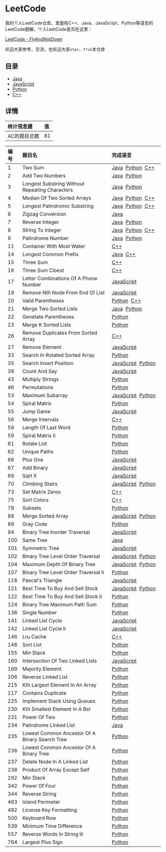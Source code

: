 # LeetCode
我的个人LeetCode仓库，里面有C++、Java、JavaScript、Python等语言的LeetCode题解，个人LeetCode首页在这里：

[LeetCode - FlyAndNotDown](https://leetcode-cn.com/flyandnotdown/)

欢迎大家参考、交流，也欢迎大家`star`、`f*ck`本仓库

## 目录
* [Java](./Java)
* [JavaScript](./JavaScript)
* [Python](./Python)
* [C++](./C++)

## 详情
| 统计信息键 | 值 |
| :- | :- |
| AC的题目总数 | 81 |

| 编号 | 题目名 | 完成语言 |
| :- | :- | :- |
| 1 | Two Sum | [Java](./Java/1-two-sum.java)&nbsp;&nbsp;[Python](./Python/1-two-sum.py)&nbsp;&nbsp;[C++](./C++/1-two-sum.cpp)&nbsp;&nbsp;|
| 2 | Add Two Numbers | [Java](./Java/2-add-two-numbers.java)&nbsp;&nbsp;[Python](./Python/2-add-two-numbers.py)&nbsp;&nbsp;|
| 3 | Longest Substring Without Repeating Characters | [Java](./Java/3-longest-substring-without-repeating-characters.java)&nbsp;&nbsp;[Python](./Python/3-longest-substring-without-repeating-characters.py)&nbsp;&nbsp;|
| 4 | Median Of Two Sorted Arrays | [Java](./Java/4-median-of-two-sorted-arrays.java)&nbsp;&nbsp;[Python](./Python/4-median-of-two-sorted-arrays.py)&nbsp;&nbsp;[C++](./C++/4-median-of-two-sorted-arrays.cpp)&nbsp;&nbsp;|
| 5 | Longest Palindromic Substring | [Java](./Java/5-longest-palindromic-substring.java)&nbsp;&nbsp;[Python](./Python/5-longest-palindromic-substring.py)&nbsp;&nbsp;[C++](./C++/5-longest-palindromic-substring.cpp)&nbsp;&nbsp;|
| 6 | Zigzag Conversion | [Java](./Java/6-zigzag-conversion.java)&nbsp;&nbsp;|
| 7 | Reverse Integer | [Java](./Java/7-reverse-integer.java)&nbsp;&nbsp;[Python](./Python/7-reverse-integer.py)&nbsp;&nbsp;|
| 8 | String To Integer | [Java](./Java/8-string-to-integer.java)&nbsp;&nbsp;[Python](./Python/8-string-to-integer.py)&nbsp;&nbsp;[C++](./C++/8-string-to-integer.cpp)&nbsp;&nbsp;|
| 9 | Palindrome Number | [Java](./Java/9-palindrome-number.java)&nbsp;&nbsp;[Python](./Python/9-palindrome-number.py)&nbsp;&nbsp;|
| 11 | Container With Most Water | [C++](./C++/11-container-with-most-water.cpp)&nbsp;&nbsp;|
| 14 | Longest Common Prefix | [Java](./Java/14-longest-common-prefix.java)&nbsp;&nbsp;[C++](./C++/14-longest-common-prefix.cpp)&nbsp;&nbsp;|
| 15 | Three Sum | [C++](./C++/15-three-sum.cpp)&nbsp;&nbsp;|
| 16 | Three Sum Cloest | [C++](./C++/16-three-sum-cloest.cpp)&nbsp;&nbsp;|
| 17 | Letter Combinations Of A Phone Number | [JavaScript](./JavaScript/17-letter-combinations-of-a-phone-number.js)&nbsp;&nbsp;|
| 19 | Remove Nth Node From End Of List | [JavaScript](./JavaScript/19-remove-nth-node-from-end-of-list.js)&nbsp;&nbsp;|
| 20 | Valid Parentheses | [Python](./Python/20-valid-parentheses.py)&nbsp;&nbsp;[C++](./C++/20-valid-parentheses.cpp)&nbsp;&nbsp;|
| 21 | Merge Two Sorted Lists | [Java](./Java/21-merge-two-sorted-lists.java)&nbsp;&nbsp;[Python](./Python/21-merge-two-sorted-lists.py)&nbsp;&nbsp;|
| 22 | Genetate Parentheses | [Python](./Python/22-genetate-parentheses.py)&nbsp;&nbsp;|
| 23 | Merge K Sorted Lists | [Python](./Python/23-merge-k-sorted-lists.py)&nbsp;&nbsp;|
| 26 | Remove Duplicates From Sorted Array | [C++](./C++/26-remove-duplicates-from-sorted-array.cpp)&nbsp;&nbsp;|
| 27 | Remove Element | [JavaScript](./JavaScript/27-remove-element.js)&nbsp;&nbsp;|
| 33 | Search In Rotated Sorted Array | [Python](./Python/33-search-in-rotated-sorted-array.py)&nbsp;&nbsp;|
| 35 | Search Insert Position | [JavaScript](./JavaScript/35-search-insert-position.js)&nbsp;&nbsp;[Python](./Python/35-search-insert-position.py)&nbsp;&nbsp;|
| 38 | Count And Say | [JavaScript](./JavaScript/38-count-and-say.js)&nbsp;&nbsp;|
| 43 | Multiply Strings | [Python](./Python/43-multiply-strings.py)&nbsp;&nbsp;|
| 46 | Permutations | [Python](./Python/46-permutations.py)&nbsp;&nbsp;|
| 53 | Maximum Subarray | [JavaScript](./JavaScript/53-maximum-subarray.js)&nbsp;&nbsp;[Python](./Python/53-maximum-subarray.py)&nbsp;&nbsp;|
| 54 | Spiral Matrix | [Python](./Python/54-spiral-matrix.py)&nbsp;&nbsp;|
| 55 | Jump Game | [JavaScript](./JavaScript/55-jump-game.js)&nbsp;&nbsp;|
| 56 | Merge Intervals | [C++](./C++/56-merge-intervals.cpp)&nbsp;&nbsp;|
| 58 | Length Of Last Word | [Python](./Python/58-length-of-last-word.py)&nbsp;&nbsp;|
| 59 | Spiral Matrix Ii | [Python](./Python/59-spiral-matrix-ii.py)&nbsp;&nbsp;|
| 61 | Rotate List | [Python](./Python/61-rotate-list.py)&nbsp;&nbsp;|
| 62 | Unique Paths | [Python](./Python/62-unique-paths.py)&nbsp;&nbsp;|
| 66 | Plus One | [JavaScript](./JavaScript/66-plus-one.js)&nbsp;&nbsp;|
| 67 | Add Binary | [JavaScript](./JavaScript/67-add-binary.js)&nbsp;&nbsp;|
| 69 | Sqrt X | [JavaScript](./JavaScript/69-sqrt-x.js)&nbsp;&nbsp;|
| 70 | Climbing Stairs | [JavaScript](./JavaScript/70-climbing-stairs.js)&nbsp;&nbsp;[Python](./Python/70-climbing-stairs.py)&nbsp;&nbsp;|
| 73 | Set Matrix Zeros | [C++](./C++/73-set-matrix-zeros.cpp)&nbsp;&nbsp;|
| 75 | Sort Colors | [C++](./C++/75-sort-colors.cpp)&nbsp;&nbsp;|
| 78 | Subsets | [Python](./Python/78-subsets.py)&nbsp;&nbsp;|
| 88 | Merge Sorted Array | [JavaScript](./JavaScript/88-merge-sorted-array.js)&nbsp;&nbsp;[Python](./Python/88-merge-sorted-array.py)&nbsp;&nbsp;|
| 89 | Gray Code | [Python](./Python/89-gray-code.py)&nbsp;&nbsp;|
| 94 | Binary Tree Inorder Traversal | [JavaScript](./JavaScript/94-binary-tree-inorder-traversal.js)&nbsp;&nbsp;|
| 100 | Same Tree | [Java](./Java/100-same-tree.java)&nbsp;&nbsp;|
| 101 | Symmetric Tree | [JavaScript](./JavaScript/101-symmetric-tree.js)&nbsp;&nbsp;|
| 102 | Binary Tree Level Order Traversal | [JavaScript](./JavaScript/102-binary-tree-level-order-traversal.js)&nbsp;&nbsp;[Python](./Python/102-binary-tree-level-order-traversal.py)&nbsp;&nbsp;|
| 104 | Maximum Depth Of Binary Tree | [JavaScript](./JavaScript/104-maximum-depth-of-binary-tree.js)&nbsp;&nbsp;[Python](./Python/104-maximum-depth-of-binary-tree.py)&nbsp;&nbsp;|
| 107 | Binary Tree Level Order Traversal Ii | [Python](./Python/107-binary-tree-level-order-traversal-ii.py)&nbsp;&nbsp;|
| 118 | Pascal's Triangle | [JavaScript](./JavaScript/118-pascal's-triangle.js)&nbsp;&nbsp;|
| 121 | Best Time To Buy And Sell Stock | [JavaScript](./JavaScript/121-best-time-to-buy-and-sell-stock.js)&nbsp;&nbsp;[Python](./Python/121-best-time-to-buy-and-sell-stock.py)&nbsp;&nbsp;|
| 122 | Best Time To Buy And Sell Stock Ii | [Python](./Python/122-best-time-to-buy-and-sell-stock-ii.py)&nbsp;&nbsp;|
| 124 | Binary Tree Maximum Path Sum | [Python](./Python/124-binary-tree-maximum-path-sum.py)&nbsp;&nbsp;|
| 136 | Single Number | [Python](./Python/136-single-number.py)&nbsp;&nbsp;|
| 141 | Linked List Cycle | [JavaScript](./JavaScript/141-linked-list-cycle.js)&nbsp;&nbsp;|
| 142 | Linked List Cycle Ii | [JavaScript](./JavaScript/142-linked-list-cycle-ii.js)&nbsp;&nbsp;|
| 146 | Lru Cache | [C++](./C++/146-lru-cache.cpp)&nbsp;&nbsp;|
| 148 | Sort List | [Python](./Python/148-sort-list.py)&nbsp;&nbsp;|
| 155 | Min Stack | [Python](./Python/155-min-stack.py)&nbsp;&nbsp;|
| 160 | Intersection Of Two Linked Lists | [JavaScript](./JavaScript/160-intersection-of-two-linked-lists.js)&nbsp;&nbsp;|
| 169 | Majority Element | [Python](./Python/169-majority-element.py)&nbsp;&nbsp;|
| 206 | Reverse Linked List | [Python](./Python/206-reverse-linked-list.py)&nbsp;&nbsp;|
| 215 | Kth Largest Element In An Array | [Python](./Python/215-kth-largest-element-in-an-array.py)&nbsp;&nbsp;|
| 217 | Contains Duplicate | [Python](./Python/217-contains-duplicate.py)&nbsp;&nbsp;|
| 225 | Implement Stack Using Queues | [Python](./Python/225-implement-stack-using-queues.py)&nbsp;&nbsp;|
| 230 | Kth Smallest Element In A Bst | [Python](./Python/230-kth-smallest-element-in-a-bst.py)&nbsp;&nbsp;|
| 231 | Power Of Two | [Python](./Python/231-power-of-two.py)&nbsp;&nbsp;|
| 234 | Palindrome Linked List | [Java](./Java/234-palindrome-linked-list.java)&nbsp;&nbsp;|
| 235 | Lowest Common Ancestor Of A Binary Search Tree | [Python](./Python/235-lowest-common-ancestor-of-a-binary-search-tree.py)&nbsp;&nbsp;|
| 236 | Lowest Common Ancestor Of A Binary Tree | [Python](./Python/236-lowest-common-ancestor-of-a-binary-tree.py)&nbsp;&nbsp;|
| 237 | Delete Node In A Linked List | [Python](./Python/237-delete-node-in-a-linked-list.py)&nbsp;&nbsp;|
| 238 | Product Of Array Except Self | [Python](./Python/238-product-of-array-except-self.py)&nbsp;&nbsp;|
| 292 | Min Stack | [Python](./Python/292-min-stack.py)&nbsp;&nbsp;|
| 342 | Power Of Four | [Python](./Python/342-power-of-four.py)&nbsp;&nbsp;|
| 344 | Reverse String | [Python](./Python/344-reverse-string.py)&nbsp;&nbsp;|
| 463 | Island Perimeter | [Python](./Python/463-island-perimeter.py)&nbsp;&nbsp;|
| 482 | License Key Formatting | [Python](./Python/482-license-key-formatting.py)&nbsp;&nbsp;|
| 500 | Keyboard Row | [Python](./Python/500-keyboard-row.py)&nbsp;&nbsp;|
| 539 | Minimum Time Difference | [Python](./Python/539-minimum-time-difference.py)&nbsp;&nbsp;|
| 557 | Reverse Words In String Iii | [Python](./Python/557-reverse-words-in-string-iii.py)&nbsp;&nbsp;|
| 764 | Largest Plus Sign | [Python](./Python/764-largest-plus-sign.py)&nbsp;&nbsp;|
